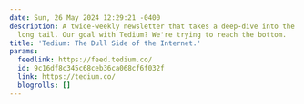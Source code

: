```yaml
---
date: Sun, 26 May 2024 12:29:21 -0400
description: A twice-weekly newsletter that takes a deep-dive into the depths of the
  long tail. Our goal with Tedium? We're trying to reach the bottom.
title: 'Tedium: The Dull Side of the Internet.'
params:
  feedlink: https://feed.tedium.co/
  id: 9c16df8c345c68ceb36ca068cf6f032f
  link: https://tedium.co/
  blogrolls: []
---
```

